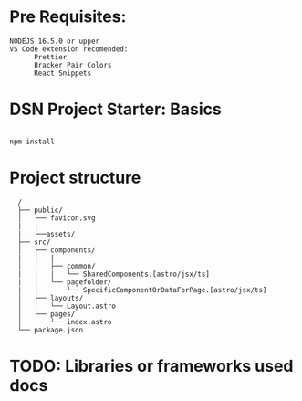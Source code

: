 # Pre Requisites:
```
NODEJS 16.5.0 or upper
VS Code extension recomended:  
      Prettier
      Bracker Pair Colors
      React Snippets
```

# DSN Project Starter: Basics

```

npm install

```

# Project structure

```
  /
  ├── public/
  │   └── favicon.svg
  |   |
  |   └──assets/
  ├── src/
  │   ├── components/
  |   |   |
  │   │   ├── common/
  |   |   |   └── SharedComponents.[astro/jsx/ts]
  |   |   └── pagefolder/
  |   |       └── SpecificComponentOrDataForPage.[astro/jsx/ts]
  │   ├── layouts/
  │   │   └── Layout.astro
  │   └── pages/
  │       └── index.astro
  └── package.json
```

# TODO: Libraries or frameworks used docs 
